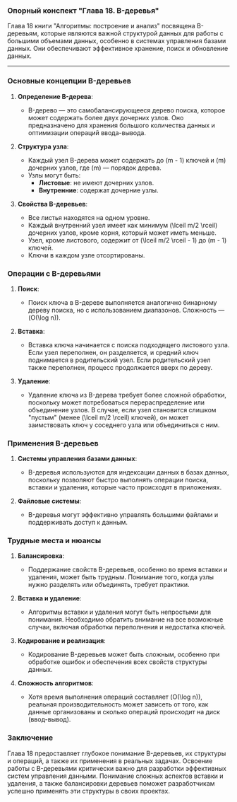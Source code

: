 ### Опорный конспект "Глава 18. B-деревья"

Глава 18 книги "Алгоритмы: построение и анализ" посвящена B-деревьям, которые являются важной структурой данных для работы с большими объемами данных, особенно в системах управления базами данных. Они обеспечивают эффективное хранение, поиск и обновление данных.

---

### Основные концепции B-деревьев

1. **Определение B-дерева**:
   - B-дерево — это самобалансирующееся дерево поиска, которое может содержать более двух дочерних узлов. Оно предназначено для хранения большого количества данных и оптимизации операций ввода-вывода.

2. **Структура узла**:
   - Каждый узел B-дерева может содержать до \(m - 1\) ключей и \(m\) дочерних узлов, где \(m\) — порядок дерева.
   - Узлы могут быть:
     - **Листовые**: не имеют дочерних узлов.
     - **Внутренние**: содержат дочерние узлы.

3. **Свойства B-деревьев**:
   - Все листья находятся на одном уровне.
   - Каждый внутренний узел имеет как минимум \(\lceil m/2 \rceil\) дочерних узлов, кроме корня, который может иметь меньше.
   - Узел, кроме листового, содержит от \(\lceil m/2 \rceil - 1\) до \(m - 1\) ключей.
   - Ключи в каждом узле отсортированы.

### Операции с B-деревьями

1. **Поиск**:
   - Поиск ключа в B-дереве выполняется аналогично бинарному дереву поиска, но с использованием диапазонов. Сложность — \(O(\log n)\).

2. **Вставка**:
   - Вставка ключа начинается с поиска подходящего листового узла. Если узел переполнен, он разделяется, и средний ключ поднимается в родительский узел. Если родительский узел также переполнен, процесс продолжается вверх по дереву.

3. **Удаление**:
   - Удаление ключа из B-дерева требует более сложной обработки, поскольку может потребоваться перераспределение или объединение узлов. В случае, если узел становится слишком "пустым" (менее \(\lceil m/2 \rceil\) ключей), он может заимствовать ключ у соседнего узла или объединиться с ним.

### Применения B-деревьев

1. **Системы управления базами данных**:
   - B-деревья используются для индексации данных в базах данных, поскольку позволяют быстро выполнять операции поиска, вставки и удаления, которые часто происходят в приложениях.

2. **Файловые системы**:
   - B-деревья могут эффективно управлять большими файлами и поддерживать доступ к данным.

### Трудные места и нюансы

1. **Балансировка**:
   - Поддержание свойств B-деревьев, особенно во время вставки и удаления, может быть трудным. Понимание того, когда узлы нужно разделять или объединять, требует практики.

2. **Вставка и удаление**:
   - Алгоритмы вставки и удаления могут быть непростыми для понимания. Необходимо обратить внимание на все возможные случаи, включая обработки переполнения и недостатка ключей.

3. **Кодирование и реализация**:
   - Кодирование B-деревьев может быть сложным, особенно при обработке ошибок и обеспечения всех свойств структуры данных.

4. **Сложность алгоритмов**:
   - Хотя время выполнения операций составляет \(O(\log n)\), реальная производительность может зависеть от того, как данные организованы и сколько операций происходит на диск (ввод-вывод).

### Заключение

Глава 18 предоставляет глубокое понимание B-деревьев, их структуры и операций, а также их применения в реальных задачах. Освоение работы с B-деревьями критически важно для разработки эффективных систем управления данными. Понимание сложных аспектов вставки и удаления, а также балансировки деревьев поможет разработчикам успешно применять эти структуры в своих проектах.